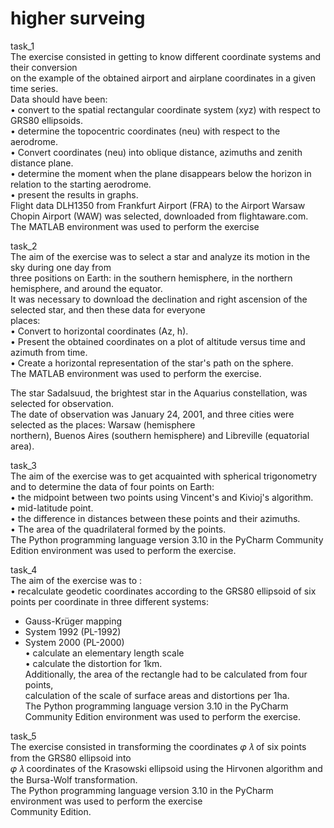 # higher surveing
task_1  
The exercise consisted in getting to know different coordinate systems and their conversion  
on the example of the obtained airport and airplane coordinates in a given time series.  
Data should have been:  
• convert to the spatial rectangular coordinate system (xyz) with respect to GRS80 ellipsoids.  
• determine the topocentric coordinates (neu) with respect to the aerodrome.  
• Convert coordinates (neu) into oblique distance, azimuths and zenith distance plane.  
• determine the moment when the plane disappears below the horizon in relation to the starting aerodrome.  
• present the results in graphs.  
Flight data DLH1350 from Frankfurt Airport (FRA) to the Airport Warsaw Chopin Airport (WAW) was selected, downloaded from flightaware.com.  
The MATLAB environment was used to perform the exercise  
 
task_2  
The aim of the exercise was to select a star and analyze its motion in the sky during one day from  
three positions on Earth: in the southern hemisphere, in the northern hemisphere, and around the equator.  
It was necessary to download the declination and right ascension of the selected star, and then these data for everyone  
places:  
• Convert to horizontal coordinates (Az, h).  
• Present the obtained coordinates on a plot of altitude versus time and azimuth from time.  
• Create a horizontal representation of the star's path on the sphere.  
The MATLAB environment was used to perform the exercise.  

The star Sadalsuud, the brightest star in the Aquarius constellation, was selected for observation.  
The date of observation was January 24, 2001, and three cities were selected as the places: Warsaw (hemisphere  
northern), Buenos Aires (southern hemisphere) and Libreville (equatorial area).  
   
task_3  
The aim of the exercise was to get acquainted with spherical trigonometry and to determine the data of four points on Earth:  
• the midpoint between two points using Vincent's and Kivioj's algorithm.  
• mid-latitude point.  
• the difference in distances between these points and their azimuths.  
• The area of the quadrilateral formed by the points.  
The Python programming language version 3.10 in the PyCharm Community Edition environment was used to perform the exercise.  
  
task_4  
The aim of the exercise was to :  
• recalculate geodetic coordinates according to the GRS80 ellipsoid of six points per coordinate in three different systems:  
  - Gauss-Krüger mapping  
  - System 1992 (PL-1992)  
  - System 2000 (PL-2000)  
• calculate an elementary length scale  
• calculate the distortion for 1km.  
Additionally, the area of the rectangle had to be calculated from four points,  
calculation of the scale of surface areas and distortions per 1ha.  
The Python programming language version 3.10 in the PyCharm Community Edition environment was used to perform the exercise.  
  
task_5  
The exercise consisted in transforming the coordinates 𝜑 𝜆 of six points from the GRS80 ellipsoid into  
𝜑 𝜆 coordinates of the Krasowski ellipsoid using the Hirvonen algorithm and the Bursa-Wolf transformation.  
The Python programming language version 3.10 in the PyCharm environment was used to perform the exercise  
Community Edition.  






